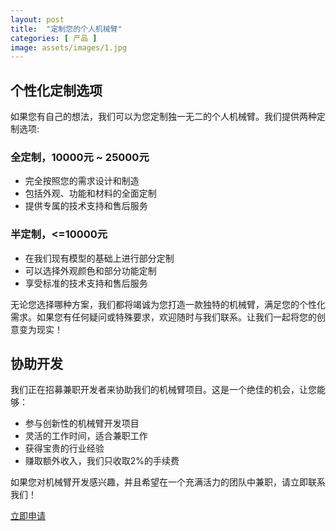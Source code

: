 ```yaml
---
layout: post
title:  "定制您的个人机械臂"
categories: [ 产品 ]
image: assets/images/1.jpg
---
```


<h2>个性化定制选项</h2>

<p>如果您有自己的想法，我们可以为您定制独一无二的个人机械臂。我们提供两种定制选项:</p>

<div class="custom-option">
  <h3>全定制，10000元 ~ 25000元</h3>
  <ul>
    <li>完全按照您的需求设计和制造</li>
    <li>包括外观、功能和材料的全面定制</li>
    <li>提供专属的技术支持和售后服务</li>
  </ul>
</div>

<div class="custom-option">
  <h3>半定制，<=10000元</h3>
  <ul>
    <li>在我们现有模型的基础上进行部分定制</li>
    <li>可以选择外观颜色和部分功能定制</li>
    <li>享受标准的技术支持和售后服务</li>
  </ul>
</div>

<p>无论您选择哪种方案，我们都将竭诚为您打造一款独特的机械臂，满足您的个性化需求。如果您有任何疑问或特殊要求，欢迎随时与我们联系。让我们一起将您的创意变为现实！</p>

<div class="recruitment-module">
  <h2>协助开发</h2>
  <p>我们正在招募兼职开发者来协助我们的机械臂项目。这是一个绝佳的机会，让您能够：</p>
  <ul>
    <li>参与创新性的机械臂开发项目</li>
    <li>灵活的工作时间，适合兼职工作</li>
    <li>获得宝贵的行业经验</li>
    <li>赚取额外收入，我们只收取2%的手续费</li>
  </ul>
  <p>如果您对机械臂开发感兴趣，并且希望在一个充满活力的团队中兼职，请立即联系我们！</p>
  <a href="#" class="cta-button">立即申请</a>
</div>